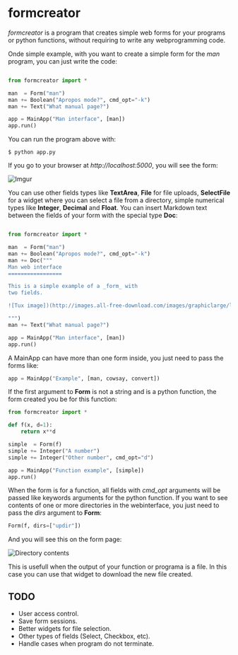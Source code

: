formcreator
===========

_formcreator_ is a program that creates simple web forms for
your programs or python functions, without requiring to write
any webprogramming code.

Onde simple example, with you want to create a simple form for
the _man_ program, you can just write the code:

```python

from formcreator import *

man  = Form("man")
man += Boolean("Apropos mode?", cmd_opt="-k")
man += Text("What manual page?")

app = MainApp("Man interface", [man])
app.run()
```

You can run the program above with:

```
$ python app.py
```

If you go to your browser at _http://localhost:5000_, you will
see the form:

![Imgur](http://i.imgur.com/CT6lZQp.png)

You can use other fields types like __TextArea__, __File__ for file uploads, 
__SelectFile__ for a widget where you can select a file from a directory,
simple numerical types like __Integer__, __Decimal__ and __Float__. You can
insert Markdown text between the fields of your form with the special type __Doc__:

```python

from formcreator import *

man  = Form("man")
man += Boolean("Apropos mode?", cmd_opt="-k")
man += Doc("""
Man web interface
=================

This is a simple example of a _form_ with
two fields. 

![Tux image])(http://images.all-free-download.com/images/graphiclarge/linux_tux_1_107532.jpg)

""")
man += Text("What manual page?")

app = MainApp("Man interface", [man])
app.run()
```

A MainApp can have more than one form inside, you just need to pass the
forms like:

```python
app = MainApp("Example", [man, cowsay, convert])
```

If the first argument to __Form__ is not a string and is a python function,
the form created you be for this function:

```python
from formcreator import *

def f(x, d=1):
	return x**d

simple  = Form(f)
simple += Integer("A number")
simple += Integer("Other number", cmd_opt="d")

app = MainApp("Function example", [simple])
app.run()
```

When the form is for a function, all fields with _cmd_opt_ arguments will be passed
like keywords arguments for the python function.
If you want to see contents of one or more directories in the webinterface, 
you just need to pass the _dirs_ argument to __Form__:

```python
Form(f, dirs=["updir"])
```

And you will see this on the form page:

![Directory contents](http://i.imgur.com/KkPrU6d.png)

This is usefull when the output of your function or programa is a file. In this case
you can use that widget to download the new file created.

TODO
-----

* User access control.
* Save form sessions.
* Better widgets for file selection.
* Other types of fields (Select, Checkbox, etc).
* Handle cases when program do not terminate. 
